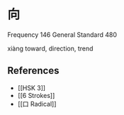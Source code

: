 # 向
Frequency 146
General Standard 480

xiàng
toward, direction, trend

## References
- [[HSK 3]]
- [[6 Strokes]]
- [[口 Radical]]